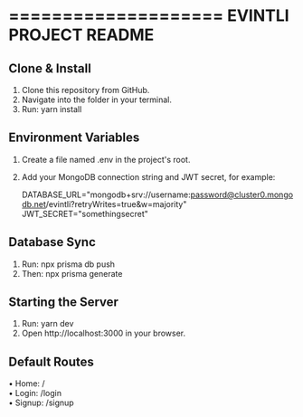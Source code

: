 ====================
EVINTLI PROJECT README
====================

Clone & Install
---------------
1. Clone this repository from GitHub.
2. Navigate into the folder in your terminal.
3. Run: yarn install

Environment Variables
---------------------
1. Create a file named .env in the project's root.
2. Add your MongoDB connection string and JWT secret, for example:

   DATABASE_URL="mongodb+srv://username:password@cluster0.mongodb.net/evintli?retryWrites=true&w=majority"
   JWT_SECRET="somethingsecret"

Database Sync
-------------
1. Run: npx prisma db push
2. Then: npx prisma generate

Starting the Server
-------------------
1. Run: yarn dev
2. Open http://localhost:3000 in your browser.

Default Routes
--------------
• Home:   /  
• Login:  /login  
• Signup: /signup

